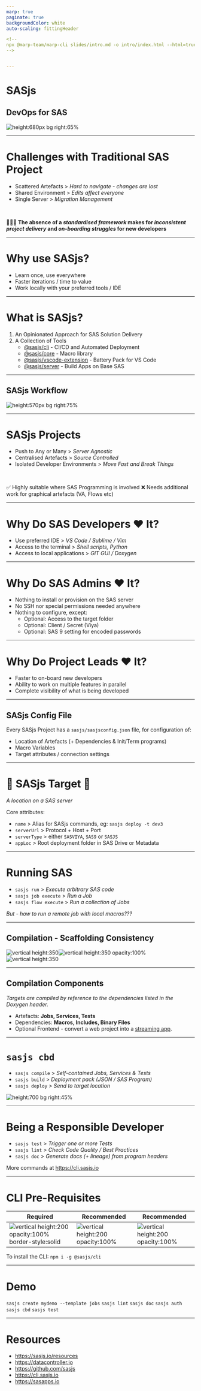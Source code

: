 ```yaml
---
marp: true
paginate: true
backgroundColor: white
auto-scaling: fittingHeader

<!--
npx @marp-team/marp-cli slides/intro.md -o intro/index.html --html=true
-->


---
```

<!-- header: ![h:10em align:right](../img/sasjs-50px.png) -->

# SASjs
## DevOps for SAS
![ height:680px bg right:65%](../img/anakin-and-padme.jpeg)

---

<!-- header: ![h:5em align:right](../img/sasjs-50px.png) -->

# Challenges with Traditional SAS Project

- Scattered Artefacts > _Hard to navigate - changes are lost_
- Shared Environment > _Edits affect everyone_
- Single Server >  _Migration Management_

<br>

🤬🤬🤬 **The absence of a _standardised framework_ makes for _inconsistent project delivery_ and _on-boarding struggles_ for new developers**

---

# Why use SASjs?

- Learn once, use everywhere
- Faster iterations / time to value
- Work locally with your preferred tools / IDE

<!--
* MIT licence, no restrictions.  Any version of SAS
* Single command to deploy to a server, one more to run the tests. Share config between developers.
* VS Code has a plugin but the CLI can also do everything.
-->

---

# What is SASjs?

1. An Opinionated Approach for SAS Solution Delivery
2. A Collection of Tools
    - [@sasjs/cli](https://github.com/sasjs/cli) - CI/CD and Automated Deployment
    - [@sasjs/core](https://github.com/sasjs/core) - Macro library
    - [@sasjs/vscode-extension](https://github.com/sasjs/adapter) - Battery Pack for VS Code
    - [@sasjs/server](https://server.sasjs.io) - Build Apps on Base SAS

<!-- optionated - working locally, git centric, server agnostic -->

---

## SASjs Workflow

![height:570px bg right:75% ](https://i.imgur.com/gIYp5OG.png)

 ---


# SASjs Projects

- Push to Any or Many > _Server Agnostic_
- Centralised Artefacts > _Source Controlled_
- Isolated Developer Environments > _Move Fast and Break Things_

<br>

✅ Highly suitable where SAS Programming is involved
❌ Needs additional work for graphical artefacts (VA, Flows etc)

---
# Why Do SAS Developers ❤️ It?

 - Use preferred IDE > _VS Code / Sublime / Vim_
 - Access to the terminal > _Shell scripts, Python_
 - Access to local applications > _GIT GUI / Doxygen_

---
# Why Do SAS Admins ❤️ It?

 - Nothing to install or provision on the SAS server
 - No SSH nor special permissions needed anywhere
 - Nothing to configure, except:
     - Optional: Access to the target folder
     - Optional: Client / Secret (Viya)
     - Optional: SAS 9 setting for encoded passwords

---
# Why Do Project Leads ❤️ It?

 - Faster to on-board new developers
 - Ability to work on multiple features in parallel
 - Complete visibility of what is being developed

---
## SASjs Config File

Every SASjs Project has a `sasjs/sasjsconfig.json` file, for configuration of:

 - Location of Artefacts (+ Dependencies & Init/Term programs)
 - Macro Variables
 - Target attributes / connection settings


---
# 🎯 SASjs Target 🎯

*A location on a SAS server*

Core attributes:

 - `name` > Alias for SASjs commands, eg: `sasjs deploy -t dev3`
 - `serverUrl` > Protocol + Host + Port
 - `serverType` > either `SASVIYA`, `SAS9` or `SASJS`
 - `appLoc` > Root deployment folder in SAS Drive or Metadata

---

# Running SAS

- `sasjs run` > _Execute arbitrary SAS code_
- `sasjs job execute` > _Run a Job_
- `sasjs flow execute` > _Run a collection of Jobs_

_But - how to run a remote job with local macros???_


---
## Compilation - Scaffolding Consistency

![vertical height:350](https://i.imgur.com/1rlvQzl.png)![vertical height:350 opacity:100%](https://media1.giphy.com/media/yoJC2HDpFMZArbGJnW/giphy.gif)![vertical height:350](https://i.imgur.com/GnXZglB.png)

---
## Compilation Components

_Targets are compiled by reference to the dependencies listed in the Doxygen header._

- Artefacts: **Jobs, Services, Tests**
- Dependencies: **Macros, Includes, Binary Files**
- Optional Frontend - convert a web project into a [streaming app](https://sasapps.io/blog/).


---

# `sasjs cbd`

- `sasjs compile` > _Self-contained Jobs, Services & Tests_
- `sasjs build` > _Deployment pack (JSON / SAS Program)_
- `sasjs deploy` > _Send to target location_

![height:700 bg right:45%](../img/cbd.svg)


---

# Being a Responsible Developer

- `sasjs test` > _Trigger one or more Tests_
- `sasjs lint` > _Check Code Quality / Best Practices_
- `sasjs doc` > _Generate docs (+ lineage) from program headers_

More commands at https://cli.sasjs.io

---
# CLI Pre-Requisites

<style scoped>
section img {
    border-style: solid
}
</style>
|Required|Recommended|Recommended|
|---|---|---|
|![vertical height:200 opacity:100% border-style:solid](https://upload.wikimedia.org/wikipedia/commons/thumb/d/d9/Node.js_logo.svg/1200px-Node.js_logo.svg.png)|![vertical height:200 opacity:100%](https://www.tmssoftware.com/images/visualstudiocodelogo.png)|![vertical height:200 opacity:100%](https://appuals.com/wp-content/uploads/2020/06/intro.jpg)

To install the CLI:  `npm i -g @sasjs/cli`

---
# Demo

`sasjs create mydemo --template jobs`
`sasjs lint`
`sasjs doc`
`sasjs auth`
`sasjs cbd`
`sasjs test`

---

# Resources

- https://sasjs.io/resources
- https://datacontroller.io
- https://github.com/sasjs
- https://cli.sasjs.io
- https://sasapps.io

